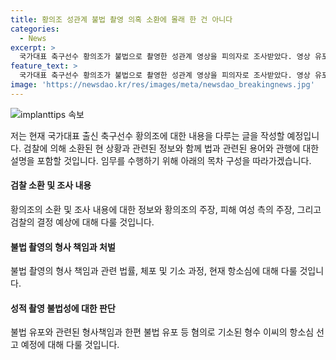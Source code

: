 ```yaml
---
title: 황의조 성관계 불법 촬영 의혹 소환에 몰래 한 건 아니다
categories:
  - News
excerpt: >
  국가대표 축구선수 황의조가 불법으로 촬영한 성관계 영상을 피의자로 조사받았다. 영상 유포로 인한 논란은 1년 전부터 시작되었고, 검찰은 영상 속 여성과의 관계, 촬영 경위, 상대방 동의 여부를 확인 중이다. 황의조는 촬영 행위를 부인하며, 피해 여성은 몰카 촬영에 대한 엄벌을 요구하고 있다. 검찰은 황의조에 대한 조사를 마치고 불법 여부를 결정할 것으로 전망되며, 성적 촬영에 대해 엄격한 처벌을 약속하고 있다. 기소된 형수의 항소심 선고는 26일로 예정되어 있다.
feature_text: >
  국가대표 축구선수 황의조가 불법으로 촬영한 성관계 영상을 피의자로 조사받았다. 영상 유포로 인한 논란은 1년 전부터 시작되었고, 검찰은 영상 속 여성과의 관계, 촬영 경위, 상대방 동의 여부를 확인 중이다. 황의조는 촬영 행위를 부인하며, 피해 여성은 몰카 촬영에 대한 엄벌을 요구하고 있다. 검찰은 황의조에 대한 조사를 마치고 불법 여부를 결정할 것으로 전망되며, 성적 촬영에 대해 엄격한 처벌을 약속하고 있다. 기소된 형수의 항소심 선고는 26일로 예정되어 있다.
image: 'https://newsdao.kr/res/images/meta/newsdao_breakingnews.jpg'
---
```


<p><img src="https://newsdao.kr/res/images/meta/newsdao_breakingnews.jpg" alt="implanttips 속보" /></p>

<p>저는 현재 국가대표 출신 축구선수 황의조에 대한 내용을 다루는 글을 작성할 예정입니다. 검찰에 의해 소환된 현 상황과 관련된 정보와 함께 법과 관련된 용어와 관행에 대한 설명을 포함할 것입니다. 임무를 수행하기 위해 아래의 목차 구성을 따라가겠습니다.</p>

<h4>검찰 소환 및 조사 내용</h4>

<p>황의조의 소환 및 조사 내용에 대한 정보와 황의조의 주장, 피해 여성 측의 주장, 그리고 검찰의 결정 예상에 대해 다룰 것입니다.</p>

<h4>불법 촬영의 형사 책임과 처벌</h4>

<p>불법 촬영의 형사 책임과 관련 법률, 체포 및 기소 과정, 현재 항소심에 대해 다룰 것입니다.</p>

<h4>성적 촬영 불법성에 대한 판단</h4>

<p>불법 유포와 관련된 형사책임과 한편 불법 유포 등 혐의로 기소된 형수 이씨의 항소심 선고 예정에 대해 다룰 것입니다.</p>

<p data-ke-size="size16">&nbsp;</p>

